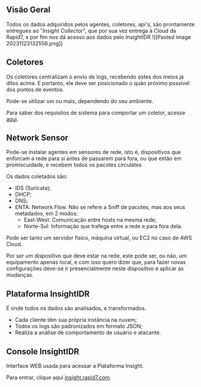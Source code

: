 ## Visão Geral

Todos os dados adquiridos pelos agentes, coletores, api's, são prontamente entregues ao "*Insight Collector*", que por sua vez entrega à Cloud da Rapid7, e por fim nos dá acesso aos dados pelo InsightIDR
![[Pasted image 20231123132556.png]]


## Coletores
Os coletores centralizam o envio de logs, recebendo estes dos meios já ditos acima. E portanto, ele deve ser posicionado o quão próximo possível dos pontos de eventos.

Pode-se utilizar um ou mais, dependendo do seu ambiente.

Para saber dos requisitos de sistema para comportar um coletor, acesse [aqui](https://docs.rapid7.com/insightidr/collector-requirements/).


## Network Sensor
Pode-se instalar agentes em sensores de rede, isto é, dispositivos que enforcam a rede para si antes de passarem para fora, ou que estão em promiscuidade, e recebem todos os pacotes circulates

Os dados coletados são:
- IDS (Suricata);
- DHCP;
- DNS;
- ENTA: Network Flow.
	Não se refere a Sniff de pacotes, mas aos seus metadados, em 2 modos:
	- East-West: Comunicação entre hosts na mesma rede;
	- Norte-Sul: Informação que trafega entre a rede e para fora dela.

Pode ser tanto um servidor físico, máquina virtual, ou EC2 no caso de AWS Cloud.

Por ser um dispositivo que deve estar na rede, este pode ser, ou não, um equipamento apenas local, e com isso quero dizer que, para fazer novas configurações deve-se ir presencialmente neste dispositivo e aplicar as mudanças.

## Plataforma InsightIDR
É onde todos os dados são analisados, e transformados.

- Cada cliente têm sua própria instância na nuvem;
- Todos os logs são padronizados em formato JSON;
- Realiza a análise de comportamento de usuário e atacante.

## Console InsightIDR
Interface WEB usada para acessar a Plataforma Insight.

Para entrar, clique aqui [insight.rapid7.com](https://insight.rapid7.com).

